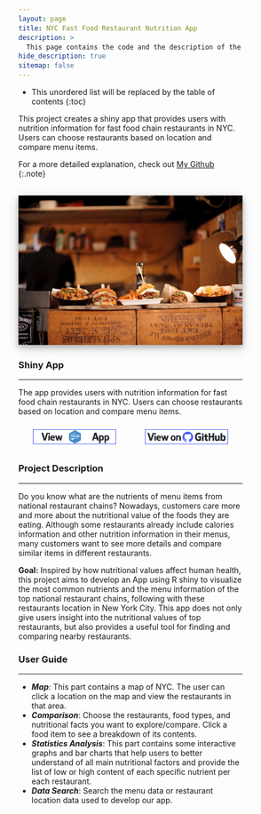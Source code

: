 ```yaml
---
layout: page
title: NYC Fast Food Restaurant Nutrition App
description: >
  This page contains the code and the description of the app.
hide_description: true
sitemap: false
---
```


<style>

.banner {
  box-shadow: 0 4px 8px 0 rgba(0, 0, 0, 0.2), 0 6px 20px 0 rgba(0, 0, 0, 0.19);
  center;
}

.justify {
  text-align: justify;
}

.center {
  display: block;
  margin-left: auto;
  margin-right: auto;
  width: 50%;
}

* {
  box-sizing: border-box;
}

.column25 {
  float: left;
  width: 25%;
  padding: 10px;
}

.column30 {
  float: left;
  width: 30%;
  padding: 10px;
}

.column40 {
  float: left;
  width: 40%;
  padding: 10px;
}

.column50 {
  float: left;
  width: 50%;
  padding: 10px;
}

.column60 {
  float: left;
  width: 60%;
  padding: 10px;
}

.column70 {
  float: left;
  width: 70%;
  padding: 10px;
}

.column75 {
  float: left;
  width: 75%;
  padding: 10px;
}

.row:after {
  content: "";
  display: table;
  clear: both;
}

@media screen and (max-width: 600px) {
  .column25 {
    width: 100%;
  }
  .column30 {
    width: 100%;
  }
  .column40 {
    width: 100%;
  }
  .column50 {
    width: 100%;
  }
  .column60 {
    width: 100%;
  }
  .column70 {
    width: 100%;
  }
  .column75 {
    width: 100%;
  }
}

.button {
  display: block;
  margin-left: auto;
  margin-right: auto;
  center;
  width: 175px;
}

.button:hover{
  position: relative;
  top: -1px;
  box-shadow: 0 4px 8px 0 rgba(0, 0, 0, 0.15), 0 6px 10px 0 rgba(0, 0, 0, 0.15);
}

.button_smaller {
  display: block;
  margin-left: auto;
  margin-right: auto;
  center;
  width: 150px;
}

.button_smaller:hover{
  position: relative;
  top: -1px;
  box-shadow: 0 4px 8px 0 rgba(0, 0, 0, 0.15), 0 6px 10px 0 rgba(0, 0, 0, 0.15);
}

.button_smallest {
  display: block;
  margin-left: auto;
  margin-right: auto;
  center;
  width: 110px;
}

.button_smallest:hover{
  position: relative;
  top: -1px;
  box-shadow: 0 4px 8px 0 rgba(0, 0, 0, 0.15), 0 6px 10px 0 rgba(0, 0, 0, 0.15);
}

</style>

* This unordered list will be replaced by the table of contents
{:toc}


This project creates a shiny app that provides users with nutrition information for fast food chain restaurants in NYC. Users can choose restaurants based on location and compare menu items.<br>

For a more detailed explanation, check out [My Github](https://github.com/tramduong/Data-Science-Portfolio/tree/master/RestaurantApp)
{:.note}

<br>


<img src="/assets/img/ml/nyshiny.jpg"  alt="Portfolio Banner" class="banner">


<br>

### Shiny App
___

The app provides users with nutrition information for fast food chain restaurants in NYC. Users can choose restaurants based on location and compare menu items.<br>
<div class="row">
  <div class="column50">
    <a href="https://ttd2111.shinyapps.io/NYCRestaurants/" target="_blank"><img src="/assets/img/shiny_button.png" alt="View Project" class="button_smaller">
    </a>
  </div>
  <div class="column50">
    <a href="https://github.com/tramduong/Data-Science-Portfolio/tree/master/RestaurantApp" target="_blank"><img src="/assets/img/github_button.png" alt="View on GitHub" class="button_smaller">
    </a>
  </div>
</div>

### Project Description
___

Do you know what are the nutrients of menu items from national restaurant chains? Nowadays, customers care more and more about the nutritional value of the foods they are eating. Although some restaurants already include calories information and other nutrition information in their menus, many customers want to see more details and compare similar items in different restaurants.

<b>Goal:</b> Inspired by how nutritional values affect human health, this project aims to develop an App using R shiny to visualize the most common nutrients and the menu information of the top national restaurant chains, following with these restaurants location in New York City. This app does not only give users insight into the nutritional values of top restaurants, but also provides a useful tool for finding and comparing nearby restaurants.


### User Guide
___

+ ***Map***: This part contains a map of NYC. The user can click a location on the map and view the restaurants in that area.
+ ***Comparison***: Choose the restaurants, food types, and nutritional facts you want to explore/compare. Click a food item to see a breakdown of its contents.
+ ***Statistics Analysis***: This part contains some interactive graphs and bar charts that help users to better understand of all main nutritional factors and provide the list of low or high content of each specific nutrient per each restaurant.
+ ***Data Search***: Search the menu data or restaurant location data used to develop our app.
